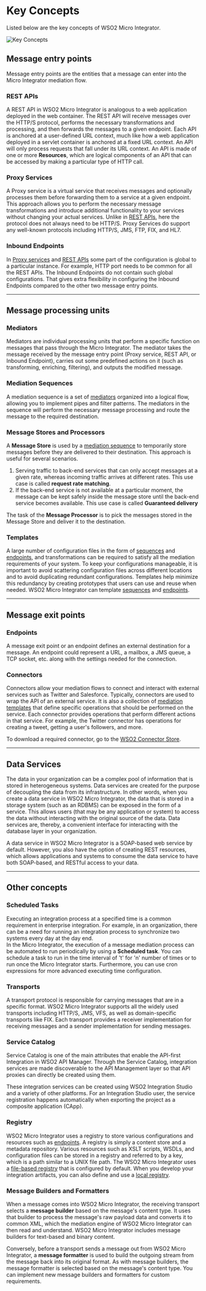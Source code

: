# Key Concepts

Listed below are the key concepts of WSO2 Micro Integrator.

![Key Concepts]({{base_path}}/assets/img/integrate/key-concepts/key-concepts.png)

## Message entry points

Message entry points are the entities that a message can enter into the Micro Integrator mediation flow.

### REST APIs

A REST API in WSO2 Micro Integrator is analogous to a web application deployed in the web container. 
The REST API will receive messages over the HTTP/S protocol, performs the necessary transformations and processing, and then forwards the messages to a given endpoint. Each API is anchored at a user-defined URL context, 
much like how a web application deployed in a servlet container is anchored at a fixed URL context. 
An API will only process requests that fall under its URL context. 
An API is made of one or more **Resources**, which are logical components of an API that can be accessed by making a particular type of HTTP call. 


### Proxy Services

A Proxy service is a virtual service that receives messages and optionally processes them before forwarding them to a service at a given endpoint. This approach allows you to perform the necessary message transformations and 
introduce additional functionality to your services without changing your actual services.
Unlike in [REST APIs](#rest-apis), here the protocol does not always need to be HTTP/S. 
Proxy Services do support any well-known protocols including HTTP/S, JMS, FTP, FIX, and HL7. 


### Inbound Endpoints

In [Proxy services](#proxy-services) and [REST APIs](#rest-apis) some part of the configuration is global to a particular instance. For example, HTTP port needs to be common for all the REST APIs. 
The Inbound Endpoints do not contain such global configurations. That gives extra flexibility in configuring 
the Inbound Endpoints compared to the other two message entry points. 

---

## Message processing units

### Mediators

Mediators are individual processing units that perform a specific function on messages that pass through the Micro Integrator. 
The mediator takes the message received by the message entry point (Proxy service, REST API, or Inbound Endpoint), 
carries out some predefined actions on it (such as transforming, enriching, filtering), and outputs the modified message. 

### Mediation Sequences

A mediation sequence is a set of [mediators](#mediators) organized into a logical flow, allowing you to implement pipes and filter patterns. The mediators in the sequence will perform the necessary message processing and route the message 
to the required destination. 

### Message Stores and Processors

A **Message Store** is used by a [mediation sequence](#mediation-sequences) to temporarily store messages before they are delivered to their destination. This approach is useful for several scenarios.
1. Serving traffic to back-end services that can only accept messages at a given rate, 
whereas incoming traffic arrives at different rates. This use case is called **request rate matching**.
2. If the back-end service is not available at a particular moment, the message can be kept safely inside the message store until the back-end service becomes available. This use case is called **Guaranteed delivery** 

The task of the **Message Processor** is to pick the messages stored in the Message Store and deliver 
it to the destination. 

### Templates

A large number of configuration files in the form of [sequences](#mediation-sequences) and [endpoints](#endpoints), 
and transformations can be required to satisfy all the mediation requirements of your system. 
To keep your configurations manageable, it is important to avoid scattering configuration files across different locations and to avoid duplicating redundant configurations. Templates help minimize this redundancy by creating prototypes that users can use and reuse when needed. WSO2 Micro Integrator can template [sequences](#mediation-sequences)
 and [endpoints](#endpoints).

---

## Message exit points

### Endpoints

A message exit point or an endpoint defines an external destination for a message. 
An endpoint could represent a URL, a mailbox, a JMS queue, a TCP socket, etc. along with the settings needed for the connection. 

### Connectors

Connectors allow your mediation flows to connect and interact with external services such as Twitter and Salesforce. 
Typically, connectors are used to wrap the API of an external service. 
It is also a collection of [mediation templates](#templates) that define specific operations that should be performed on the service. Each connector provides operations that perform different actions in that service. 
For example, the Twitter connector has operations for creating a tweet, getting a user's followers, and more.

To download a required connector, go to the [WSO2 Connector Store](https://store.wso2.com/store).

---

## Data Services 

The data in your organization can be a complex pool of information that is stored in heterogeneous systems. Data services are created for the purpose of decoupling the data from its infrastructure. In other words, when you create a data service in WSO2 Micro Integrator, 
the data that is stored in a storage system (such as an RDBMS) can be exposed in the form of a service. 
This allows users (that may be any application or system) to access the data without interacting with the original source of the data. Data services are, thereby, a convenient interface for interacting with the database layer in your 
organization.

A data service in WSO2 Micro Integrator is a SOAP-based web service by default. 
However, you also have the option of creating REST resources, which allows applications and systems to consume the 
data service to have both SOAP-based, and RESTful access to your data.

---
## Other concepts

### Scheduled Tasks

Executing an integration process at a specified time is a common requirement in enterprise integration.
For example, in an organization, there can be a need for running an integration process to synchronize two systems every day at the day end.  
In the Micro Integrator, the execution of a message mediation process can be automated to run periodically by using a **Scheduled task**. You can schedule a task to run in the time interval of 't' for 'n' number of times or to run once 
the Micro Integrator starts. 
Furthermore, you can use cron expressions for more advanced executing time configuration.


### Transports

A transport protocol is responsible for carrying messages that are in a specific format. 
WSO2 Micro Integrator supports all the widely used transports including HTTP/S, JMS, VFS, as well as domain-specific 
transports like FIX. 
Each transport provides a receiver implementation for receiving messages and a sender implementation for sending messages.

### Service Catalog

Service Catalog is one of the main attributes that enable the API-first Integration in WSO2 API Manager. Through the Service Catalog, integration services are made discoverable to the API Management layer so that API proxies can directly be created using them. 

These integration services can be created using WSO2 Integration Studio and a variety of other platforms. For an Integration Studio user, the service registration happens automatically when exporting the project as a composite application (CApp).

### Registry

WSO2 Micro Integrator uses a registry to store various configurations and resources such as [endpoints](#endpoints). 
A registry is simply a content store and a metadata repository. 
Various resources such as XSLT scripts, WSDLs, and configuration files can be stored in a registry and referred to by a key, which is a path similar to a UNIX file path. 
The WSO2 Micro Integrator uses a [file-based registry]({{base_path}}/install-and-setup/setup/deployment/file-based-registry) that is configured by default. 
When you develop your integration artifacts, you can also define and 
use a [local registry]({{base_path}}/develop/creating-artifacts/registry/creating-local-registry-entries).

### Message Builders and Formatters

When a message comes into WSO2 Micro Integrator, the receiving transport selects a **message builder** based on the message's content type. It uses that builder to process the message's raw payload data and converts it to 
common XML, which the mediation engine of WSO2 Micro Integrator can then read and understand. 
WSO2 Micro Integrator includes message builders for text-based and binary content.

Conversely, before a transport sends a message out from WSO2 Micro Integrator, a **message formatter** is used to 
build the outgoing stream from the message back into its original format. 
As with message builders, the message formatter is selected based on the message's content type. 
You can implement new message builders and formatters for custom requirements.